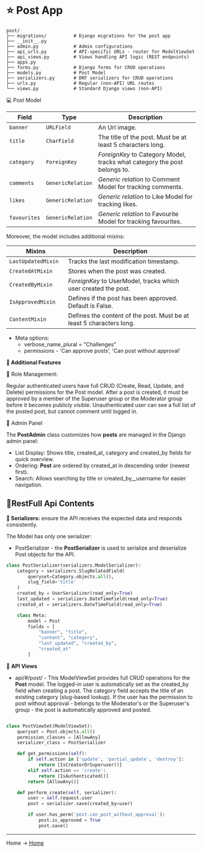 # ⭐ Post App

```tree
post/
├── migrations/          # Django migrations for the post app
├── __init__.py
├── admin.py             # Admin configurations 
├── api_urls.py          # API-specific URLs - router for ModelViewSet
├── api_views.py         # Views handling API logic (REST endpoints)
├── apps.py              
├── forms.py             # Django forms for CRUD operations
├── models.py            # Post Model
├── serializers.py       # DRF serializers for CRUD operations             
├── urls.py              # Regular (non-API) URL routes
└── views.py             # Standard Django views (non-API)
````

💻 Post Model

| Field        | Type              | Description                                                               |
|--------------|-------------------|---------------------------------------------------------------------------|
| `banner`     | `URLField`        | An Url image.                                                             |
| `title`      | `CharField`       | The title of the post. Must be at least 5 characters long.                |
| `category`   | `ForeignKey`      | *ForeignKey* to Category Model, tracks what category the post belongs to. |
| `comments`   | `GenericRelation` | *Generic relation* to Comment Model for tracking comments.                |
| `likes`      | `GenericRelation` | *Generic relation* to Like Model for tracking likes.                      |
| `favourites` | `GenericRelation` | *Generic relation* to Favourite Model for tracking favourites.            |

Moreover, the model includes additional mixins:

| Mixins               | Description                                                          |
|----------------------|----------------------------------------------------------------------|
| `LastUpdatedMixin  ` | Tracks the last modification timestamp.                              |
| `CreatedAtMixin  `   | Stores when the post was created.                                    | 
| `CreatedByMixin  `   | *ForeignKey* to UserModel, tracks which user created the post.       |
| `IsApprovedMixin  `  | Defines if the post has been approved. Default is False.             |
| `ContentMixin  `     | Defines the content of the post. Must be at least 5 characters long. |


- Meta options:
  - verbose_name_plural = "Challenges"
  - permissions - 'Can approve posts', 'Can post without approval'
 

**🚀 Additional Features**

🔧 Role Management: 

Regular authenticated users have full CRUD (Create, Read, Update, and Delete) permissions for the Post model.
After a post is created, it must be approved by a member of the Superuser group or the Moderator group before it becomes publicly visible. 
Unauthenticated user can see a full list of the posted post, but cannot comment until logged in. 



🌷 Admin Panel

The **PostAdmin** class customizes how **posts** are managed in the Django admin panel:
- List Display: Shows title, created_at, category and created_by fields for quick overview.
- Ordering: **Post** are ordered by created_at in descending order (newest first). 
- Search: Allows searching by title or created_by__username for easier navigation.

## 🌿RestFull Api Contents

**🌻 Serializers:**
ensure the API receives the expected data and responds consistently.

The Model has only one serializer:
- PostSerializer - the **PostSerializer** is used to serialize and deserialize Post objects for the API.

```python
class PostSerializer(serializers.ModelSerializer):
    category = serializers.SlugRelatedField(
        queryset=Category.objects.all(),
        slug_field='title'
    )
    created_by = UserSerializer(read_only=True)
    last_updated = serializers.DateTimeField(read_only=True)
    created_at = serializers.DateTimeField(read_only=True)

    class Meta:
        model = Post
        fields = [
            "banner", "title",
            "content", "category",
            "last_updated", "created_by",
            "created_at"
        ]
```


🌻 **API Views** 

- api/#/post/ - This ModelViewSet provides full CRUD operations for the **Post** model. The logged-in user is 
automatically set as the created_by field when creating a post. The category field accepts the title of an existing 
category (slug-based lookup). If the user has the permission to post without approval - belongs to the Moderator's or the 
Superuser's group - the post is automatically approved and posted.
````python

class PostViewSet(ModelViewSet):
    queryset = Post.objects.all()
    permission_classes = [AllowAny]
    serializer_class = PostSerializer

    def get_permissions(self):
        if self.action in ['update', 'partial_update', 'destroy']:
            return [IsCreatorOrSuperuser()]
        elif self.action == 'create':
            return [IsAuthenticated()]
        return [AllowAny()]

    def perform_create(self, serializer):
        user = self.request.user
        post = serializer.save(created_by=user)

        if user.has_perm('post.can_post_without_approval'):
            post.is_approved = True
            post.save()
````

--- 
Home -> [Home](https://github.com/denniesia/beaunity?tab=readme-ov-file#readme)